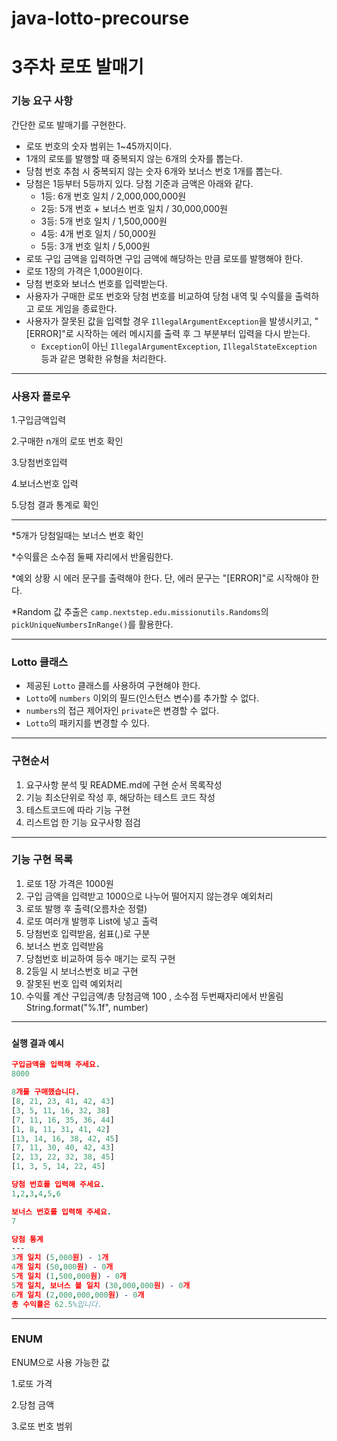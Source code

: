 # java-lotto-precourse

# 3주차 로또 발매기

### 기능 요구 사항

간단한 로또 발매기를 구현한다.

* 로또 번호의 숫자 범위는 1\~45까지이다.
* 1개의 로또를 발행할 때 중복되지 않는 6개의 숫자를 뽑는다.
* 당첨 번호 추첨 시 중복되지 않는 숫자 6개와 보너스 번호 1개를 뽑는다.
* 당첨은 1등부터 5등까지 있다. 당첨 기준과 금액은 아래와 같다.
  * 1등: 6개 번호 일치 / 2,000,000,000원
  * 2등: 5개 번호 + 보너스 번호 일치 / 30,000,000원
  * 3등: 5개 번호 일치 / 1,500,000원
  * 4등: 4개 번호 일치 / 50,000원
  * 5등: 3개 번호 일치 / 5,000원
* 로또 구입 금액을 입력하면 구입 금액에 해당하는 만큼 로또를 발행해야 한다.
* 로또 1장의 가격은 1,000원이다.
* 당첨 번호와 보너스 번호를 입력받는다.
* 사용자가 구매한 로또 번호와 당첨 번호를 비교하여 당첨 내역 및 수익률을 출력하고 로또 게임을 종료한다.
* 사용자가 잘못된 값을 입력할 경우 `IllegalArgumentException`을 발생시키고, "[ERROR]"로 시작하는 에러 메시지를 출력 후 그 부분부터 입력을 다시 받는다.
  * `Exception`이 아닌 `IllegalArgumentException`, `IllegalStateException` 등과 같은 명확한 유형을 처리한다.

---

### 사용자 플로우

1.구입금액입력

2.구매한 n개의 로또 번호 확인

3.당첨번호입력

4.보너스번호 입력

5.당첨 결과 통계로 확인

---

*5개가 당첨일때는 보너스 번호 확인

\*수익률은 소수점 둘째 자리에서 반올림한다.

\*예외 상황 시 에러 문구를 출력해야 한다. 단, 에러 문구는 "[ERROR]"로 시작해야 한다.

*Random 값 추출은 `camp.nextstep.edu.missionutils.Randoms`의 `pickUniqueNumbersInRange()`를 활용한다.

---

### Lotto 클래스

* 제공된 `Lotto` 클래스를 사용하여 구현해야 한다.
* `Lotto`에 `numbers` 이외의 필드(인스턴스 변수)를 추가할 수 없다.
* `numbers`의 접근 제어자인 `private`은 변경할 수 없다.
* `Lotto`의 패키지를 변경할 수 있다.

---

### 구현순서

1. 요구사항 분석 및 README.md에 구현 순서 목록작성
2. 기능 최소단위로 작성 후, 해당하는 테스트 코드 작성
3. 테스트코드에 따라 기능 구현
4. 리스트업 한 기능 요구사항 점검

---

### 기능 구현 목록

1. 로또 1장 가격은 1000원
2. 구입 금액을 입력받고 1000으로 나누어 떨어지지 않는경우 예외처리
3. 로또 발행 후 출력(오름차순 정렬)
4. 로또 여러개 발행후 List에 넣고 출력
5. 당첨번호 입력받음, 쉼표(,)로 구분
6. 보너스 번호 입력받음
7. 당첨번호 비교하여 등수 매기는 로직 구현
8. 2등일 시 보너스번호 비교 구현
9. 잘못된 번호 입력 예외처리
10. 수익률 계산 구입금액/총 당첨금액 100 , 소수점 두번째자리에서 반올림 String.format("%.1f", number)


---

###

#### 실행 결과 예시

```prolog
구입금액을 입력해 주세요.
8000

8개를 구매했습니다.
[8, 21, 23, 41, 42, 43] 
[3, 5, 11, 16, 32, 38] 
[7, 11, 16, 35, 36, 44] 
[1, 8, 11, 31, 41, 42] 
[13, 14, 16, 38, 42, 45] 
[7, 11, 30, 40, 42, 43] 
[2, 13, 22, 32, 38, 45] 
[1, 3, 5, 14, 22, 45]

당첨 번호를 입력해 주세요.
1,2,3,4,5,6

보너스 번호를 입력해 주세요.
7

당첨 통계
---
3개 일치 (5,000원) - 1개
4개 일치 (50,000원) - 0개
5개 일치 (1,500,000원) - 0개
5개 일치, 보너스 볼 일치 (30,000,000원) - 0개
6개 일치 (2,000,000,000원) - 0개
총 수익률은 62.5%입니다.
```

---

### ENUM

ENUM으로 사용 가능한 값

1.로또 가격

2.당첨 금액

3.로또 번호 범위
